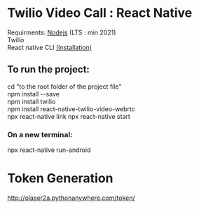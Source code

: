 # Twilio Video Call : React Native
Requirments: [Nodejs](https://nodejs.org/en/) (LTS : min 2021)  
Twilio  
React native CLI [(Installation)](https://reactnative.dev/docs/environment-setup)

## To run the project:
cd "to the root folder of the project file"   
npm install --save  
npm install twilio  
npm install react-native-twilio-video-webrtc  
npx react-native link 
npx react-native start  

### On a new terminal:
npx react-native run-android

# Token Generation 
http://olaser2a.pythonanywhere.com/token/
